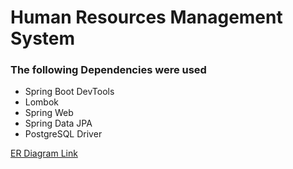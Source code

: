 # Human Resources Management System

### The following Dependencies were used
- Spring Boot DevTools
- Lombok 
- Spring Web
- Spring Data JPA
- PostgreSQL Driver

<a href="https://drawsql.app/kodlamaio/diagrams/hrms-1" target = "_blank">ER Diagram Link</a>
